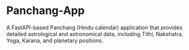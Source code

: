 # Panchang-App
A FastAPI-based Panchang (Hindu calendar) application that provides detailed astrological and astronomical data, including Tithi, Nakshatra, Yoga, Karana, and planetary positions.
